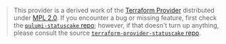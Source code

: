 > This provider is a derived work of the [Terraform Provider](https://github.com/terraform-providers/terraform-provider-statuscake)
> distributed under [MPL 2.0](https://www.mozilla.org/en-US/MPL/2.0/). If you encounter a bug or missing feature,
> first check the [`pulumi-statuscake` repo](/issues); however, if that doesn't turn up anything,
> please consult the source [`terraform-provider-statuscake` repo](https://github.com/terraform-providers/terraform-provider-statuscake/issues).
